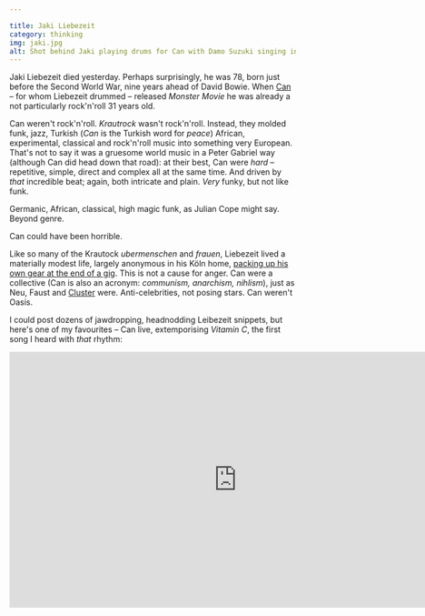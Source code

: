```yaml
---

title: Jaki Liebezeit
category: thinking
img: jaki.jpg
alt: Shot behind Jaki playing drums for Can with Damo Suzuki singing in front.
---
```


Jaki Liebezeit died yesterday. Perhaps surprisingly, he was 78, born just before the Second World War, nine years ahead of David Bowie. When [Can](https://en.wikipedia.org/wiki/Can_(band)) &#8211; for whom Liebezeit drummed &#8211; released <cite>Monster Movie</cite> he was already a not particularly rock'n'roll 31 years old.

Can weren't rock'n'roll. <i>Krautrock</i> wasn't rock'n'roll. Instead, they molded funk, jazz, Turkish (<i>Can</i> is the Turkish word for <i>peace</i>) African, experimental, classical and rock'n'roll music into something very European. That's not to say it was a gruesome world music in a Peter Gabriel way (although Can did head down that road): at their best, Can were _hard_ &#8211; repetitive, simple, direct and complex all at the same time. And driven by _that_ incredible beat; again, both intricate and plain. _Very_ funky, but not like funk.

Germanic, African, classical, high magic funk, as Julian Cope might say. Beyond genre.

Can could have been horrible.

Like so many of the Krautock <i>ubermenschen</i> and <i>frauen</i>, Liebezeit lived a materially modest life, largely anonymous in his Köln home, [packing up his own gear at the end of a gig](https://www.theguardian.com/music/musicblog/2017/jan/23/can-jaki-liebezeit-drummer-krautrock). This is not a cause for anger. Can were a collective (Can is also an acronym: _communism, anarchism, nihlism_), just as Neu, Faust and [Cluster](/2015/07/moebius-schlage/) were. Anti-celebrities, not posing stars. Can weren't Oasis.

I could post dozens of jawdropping, headnodding Leibezeit snippets, but here's one of my favourites &#8211; Can live, extemporising <cite>Vitamin C</cite>, the first song I heard with _that_ rhythm:

<div class="constrain">

<iframe width="800" height="450" src="https://www.youtube.com/embed/QAhTMkXAPUk?rel=0&amp;controls=0&amp;showinfo=0" frameborder="0" allowfullscreen></iframe>

</div>
